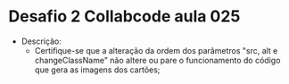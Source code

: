 # Desafio 2 Collabcode aula 025

- Descrição:
  - Certifique-se que a alteração da ordem dos parâmetros "src, alt e changeClassName" não altere ou pare o funcionamento do código que gera as imagens dos cartões;